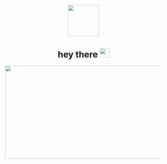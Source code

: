 <div id="header" align="center">
  <img src="https://i.giphy.com/media/v1.Y2lkPTc5MGI3NjExZTFmZjg4bzhpdnR4OXM5MHhrajR0dmkxYjY3emQwNjd4NHpvbmZoeCZlcD12MV9pbnRlcm5hbF9naWZfYnlfaWQmY3Q9Zw/QDjpIL6oNCVZ4qzGs7/giphy.gif" width="100"/>
</div>
<h1 align="center">
  hey there
  <img src="https://media.giphy.com/media/hvRJCLFzcasrR4ia7z/giphy.gif" width="30px"/>
</h1>

<div align="center">
  <img src="https://i.giphy.com/media/v1.Y2lkPTc5MGI3NjExaGl0b2x3MDFlMnYxd3dwN3JiMjVlb2JjeG53YXZtNTFmZDI5eGlhMyZlcD12MV9pbnRlcm5hbF9naWZfYnlfaWQmY3Q9Zw/L8K62iTDkzGX6/giphy.gif" width="600" height="300"/>
</div>
